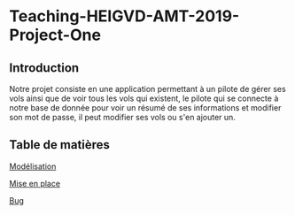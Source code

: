 # Teaching-HEIGVD-AMT-2019-Project-One

## Introduction
Notre projet consiste en une application permettant à un pilote de gérer ses vols ainsi que de voir tous les vols qui existent, le pilote qui se connecte à notre base de donnée pour voir un résumé de ses informations et modifier son mot de passe, il peut modifier ses vols ou s'en ajouter un.

## Table de matières

[Modélisation](https://github.com/panticne/Teaching-HEIGVD-AMT-2019-Project-One/blob/master/markdowns/modelisation.md)

[Mise en place](https://github.com/panticne/Teaching-HEIGVD-AMT-2019-Project-One/blob/master/markdowns/run.md)

[Bug](https://github.com/panticne/Teaching-HEIGVD-AMT-2019-Project-One/blob/master/markdowns/run.md)

